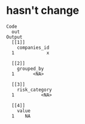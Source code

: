 # hasn't change

    Code
      out
    Output
      [[1]]
        companies_id
      1            x
      
      [[2]]
        grouped_by
      1       <NA>
      
      [[3]]
        risk_category
      1          <NA>
      
      [[4]]
        value
      1    NA
      

